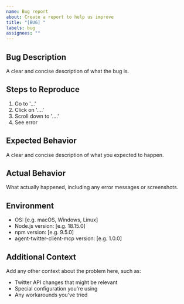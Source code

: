 ```yaml
---
name: Bug report
about: Create a report to help us improve
title: "[BUG] "
labels: bug
assignees: ""
---
```


## Bug Description

A clear and concise description of what the bug is.

## Steps to Reproduce

1. Go to '...'
2. Click on '....'
3. Scroll down to '....'
4. See error

## Expected Behavior

A clear and concise description of what you expected to happen.

## Actual Behavior

What actually happened, including any error messages or screenshots.

## Environment

- OS: [e.g. macOS, Windows, Linux]
- Node.js version: [e.g. 18.15.0]
- npm version: [e.g. 9.5.0]
- agent-twitter-client-mcp version: [e.g. 1.0.0]

## Additional Context

Add any other context about the problem here, such as:

- Twitter API changes that might be relevant
- Special configuration you're using
- Any workarounds you've tried
